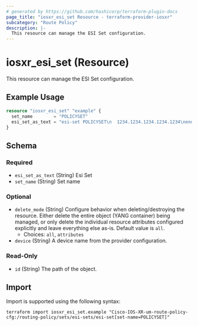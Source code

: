 ```yaml
---
# generated by https://github.com/hashicorp/terraform-plugin-docs
page_title: "iosxr_esi_set Resource - terraform-provider-iosxr"
subcategory: "Route Policy"
description: |-
  This resource can manage the ESI Set configuration.
---
```


# iosxr_esi_set (Resource)

This resource can manage the ESI Set configuration.

## Example Usage

```terraform
resource "iosxr_esi_set" "example" {
  set_name        = "POLICYSET"
  esi_set_as_text = "esi-set POLICYSET\n  1234.1234.1234.1234.1234\nend-set\n"
}
```

<!-- schema generated by tfplugindocs -->
## Schema

### Required

- `esi_set_as_text` (String) Esi Set
- `set_name` (String) Set name

### Optional

- `delete_mode` (String) Configure behavior when deleting/destroying the resource. Either delete the entire object (YANG container) being managed, or only delete the individual resource attributes configured explicitly and leave everything else as-is. Default value is `all`.
  - Choices: `all`, `attributes`
- `device` (String) A device name from the provider configuration.

### Read-Only

- `id` (String) The path of the object.

## Import

Import is supported using the following syntax:

```shell
terraform import iosxr_esi_set.example "Cisco-IOS-XR-um-route-policy-cfg:/routing-policy/sets/esi-sets/esi-set[set-name=POLICYSET]"
```
